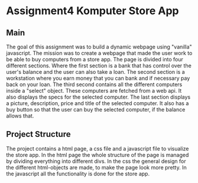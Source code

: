 # Assignment4 Komputer Store App
 
## Main
The goal of this assignment was to build a dynamic webpage using "vanilla" javascript. The mission was to create a webpage that made the user work to be able to buy computers from a store app. The page is divided into four different sections. Where the first section is a bank that has control over the user's balance and the user can also take a loan. The second section is a workstation where you earn money that you can bank and if necessary pay back on your loan. The third second contains all the different computers inside a "select" object. These computers are fetched from a web api. It also displays the specs for the selected computer. The last section displays a picture, description, price and title of the selected computer. It also has a buy button so that the user can buy the selected computer, if the balance allows that.

## Project Structure
The project contains a html page, a css file and a javascript file to visualize the store app.
In the html page the whole structure of the page is managed by dividing everything into different divs. In the css the general design for the different html-objects are made, to make the page look more pretty. In the javascript all the functionality is done for the store app.


